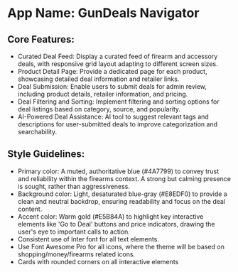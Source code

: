 # **App Name**: GunDeals Navigator

## Core Features:

- Curated Deal Feed: Display a curated feed of firearm and accessory deals, with responsive grid layout adapting to different screen sizes.
- Product Detail Page: Provide a dedicated page for each product, showcasing detailed deal information and retailer links.
- Deal Submission: Enable users to submit deals for admin review, including product details, retailer information, and pricing.
- Deal Filtering and Sorting: Implement filtering and sorting options for deal listings based on category, source, and popularity.
- AI-Powered Deal Assistance: AI tool to suggest relevant tags and descriptions for user-submitted deals to improve categorization and searchability.

## Style Guidelines:

- Primary color: A muted, authoritative blue (#4A7799) to convey trust and reliability within the firearms context. A strong but calming presence is sought, rather than aggressiveness.
- Background color: Light, desaturated blue-gray (#E8EDF0) to provide a clean and neutral backdrop, ensuring readability and focus on the deal content.
- Accent color: Warm gold (#E5B84A) to highlight key interactive elements like 'Go to Deal' buttons and price indicators, drawing the user's eye to important calls to action.
- Consistent use of Inter font for all text elements.
- Use Font Awesome Pro for all icons, where the theme will be based on shopping/money/firearms related icons.
- Cards with rounded corners on all interactive elements
